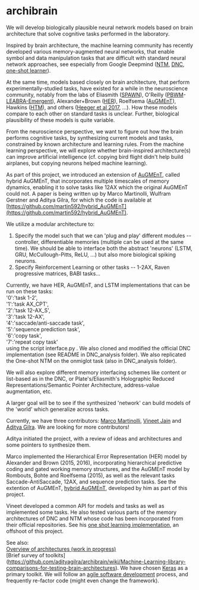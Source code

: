 # archibrain
We will develop biologically plausible neural network models based on brain architecture that solve cognitive tasks performed in the laboratory.  
  
Inspired by brain architecture, the machine learning community has recently developed various memory-augmented neural networks, that enable symbol and data manipulation tasks that are difficult with standard neural network approaches, see especially from Google Deepmind ([NTM](https://arxiv.org/abs/1410.5401), [DNC](http://www.nature.com/nature/journal/v538/n7626/abs/nature20101.html), [one-shot learner](https://arxiv.org/abs/1605.06065)).  
  
At the same time, models based closely on brain architecture, that perform experimentally-studied tasks, have existed for a while in the neuroscience community, notably from the labs of Eliasmith ([SPAWN](http://www.sciencemag.org/content/338/6111/1202)), O'Reilly ([PBWM](http://dx.doi.org/10.1162/089976606775093909)-[LEABRA-Emergent](http://www.colorado.edu/faculty/oreilly/research)), Alexander+Brown ([HER](http://dx.doi.org/10.1162/NECO_a_00779)), Roelfsema ([AuGMEnT](http://journals.plos.org/ploscompbiol/article?id=10.1371/journal.pcbi.1004060)), Hawkins ([HTM](https://en.wikipedia.org/wiki/Hierarchical_temporal_memory)), and others ([Heeger et al 2017](http://www.pnas.org/content/114/8/1773.abstract.html?etoc), ...). How these models compare to each other on standard tasks is unclear. Further, biological plausibility of these models is quite variable.
  
From the neuroscience perspective, we want to figure out how the brain performs cognitive tasks, by synthesizing current models and tasks, constrained by known architecture and learning rules. From the machine learning perspective, we will explore whether brain-inspired architecture(s) can improve artificial intelligence (cf. copying bird flight didn't help build airplanes, but copying neurons helped machine learning).  
  
As part of this project, we introduced an extension of [AuGMEnT](http://journals.plos.org/ploscompbiol/article?id=10.1371/journal.pcbi.1004060), called hybrid AuGMEnT, that incorporates multiple timescales of memory dynamics, enabling it to solve tasks like 12AX which the original AuGMEnT could not. A paper is being written up by Marco Martinolli, Wulfram Gerstner and Aditya Gilra, for which the code is available at [https://github.com/martin592/hybrid_AuGMEnT](https://github.com/martin592/hybrid_AuGMEnT).
  
We utilize a modular architecture to:
1) Specify the model such that we can 'plug and play' different modules -- controller, differentiable memories (multiple can be used at the same time). We should be able to interface both the abstract 'neurons' (LSTM, GRU, McCullough-Pitts, ReLU, ...) but also more biological spiking neurons.
2) Specify Reinforcement Learning or other tasks -- 1-2AX, Raven progressive matrices, BABI tasks...
  
Currently, we have HER, AuGMEnT, and LSTM implementations that can be run on these tasks:  
  '0':'task 1-2',  
	'1':'task AX_CPT',  
	'2':'task 12-AX_S',  
	'3':'task 12-AX',  
	'4':'saccade/anti-saccade task',  
	'5':'sequence prediction task',  
	'6':'copy task',  
	'7':'repeat copy task'  
using the script interface.py . We also cloned and modified the official DNC implementation (see README in DNC_analysis folder). We also replicated the One-shot NTM on the onmiglot task (also in DNC_analysis folder). 
  
We will also explore different memory interfacing schemes like content or list-based as in the DNC, or Plate's/Eliasmith's Holographic Reduced Representations/Semantic Pointer Architecture, address-value augmentation, etc.  
  
A larger goal will be to see if the synthesized 'network' can build models of the 'world' which generalize across tasks.
  
Currently, we have three contributors: [Marco Martinolli](https://github.com/martin592), [Vineet Jain](https://github.com/vineetjain96) and [Aditya Gilra](https://github.com/adityagilra). We are looking for more contributors!  
  
Aditya initiated the project, with a review of ideas and architectures and some pointers to synthesize them.  
  
Marco implemented the Hierarchical Error Representation (HER) model by Alexander and Brown (2015, 2016), incorporating hierarchical predictive coding and gated working memory structures, and the AuGMEnT model by Rombouts, Bohte and Roelfsema (2015), as well as the relevant tasks Saccade-AntiSaccade, 12AX, and sequence prediction tasks. See the extention of AuGMEnT,  [hybrid AuGMEnT]((https://github.com/martin592/hybrid_AuGMEnT)), developed by him as part of this project.  
  
Vineet developed a common API for models and tasks as well as implemented some tasks. He also tested various parts of the memory architectures of DNC and NTM whose code has been incorporated from their official repositories. See his [one shot learning implementation](https://github.com/vineetjain96/one-shot-mann), an offshoot of this project.  
  
See also:  
[Overview of architectures (work in progress)](https://github.com/adityagilra/archibrain/wiki/Brain-models---ML-architectures)  
[Brief survey of toolkits] (https://github.com/adityagilra/archibrain/wiki/Machine-Learning-library-comparisons-for-testing-brain-architectures). We have chosen [Keras](https://keras.io/) as a primary toolkit. We will follow an [agile software development](https://en.wikipedia.org/wiki/Agile_software_development) process, and frequently re-factor code (might even change the framework).
